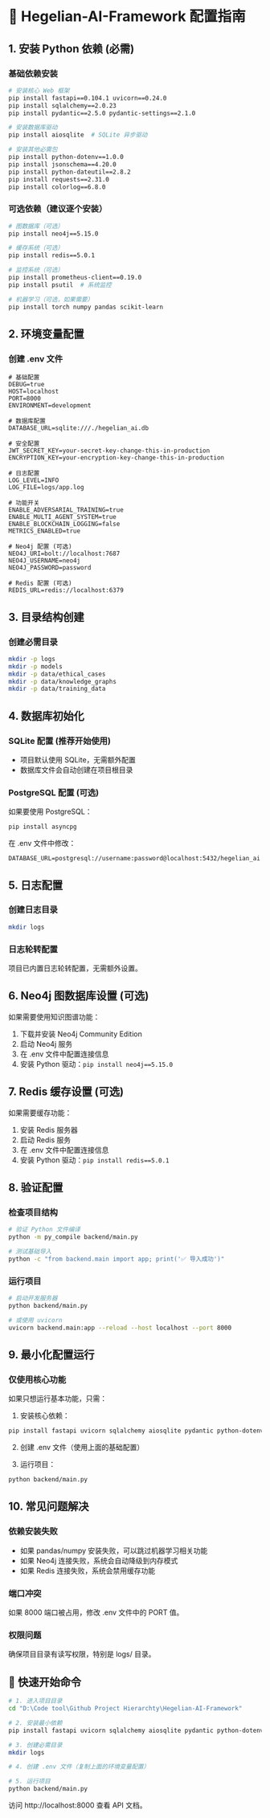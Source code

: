 # 🚀 Hegelian-AI-Framework 配置指南

## 1. 安装 Python 依赖 (必需)

### 基础依赖安装
```bash
# 安装核心 Web 框架
pip install fastapi==0.104.1 uvicorn==0.24.0
pip install sqlalchemy==2.0.23
pip install pydantic==2.5.0 pydantic-settings==2.1.0

# 安装数据库驱动
pip install aiosqlite  # SQLite 异步驱动

# 安装其他必需包
pip install python-dotenv==1.0.0
pip install jsonschema==4.20.0
pip install python-dateutil==2.8.2
pip install requests==2.31.0
pip install colorlog==6.8.0
```

### 可选依赖（建议逐个安装）
```bash
# 图数据库（可选）
pip install neo4j==5.15.0

# 缓存系统（可选）
pip install redis==5.0.1

# 监控系统（可选）
pip install prometheus-client==0.19.0
pip install psutil  # 系统监控

# 机器学习（可选，如果需要）
pip install torch numpy pandas scikit-learn
```

## 2. 环境变量配置

### 创建 .env 文件
```env
# 基础配置
DEBUG=true
HOST=localhost
PORT=8000
ENVIRONMENT=development

# 数据库配置
DATABASE_URL=sqlite:///./hegelian_ai.db

# 安全配置
JWT_SECRET_KEY=your-secret-key-change-this-in-production
ENCRYPTION_KEY=your-encryption-key-change-this-in-production

# 日志配置
LOG_LEVEL=INFO
LOG_FILE=logs/app.log

# 功能开关
ENABLE_ADVERSARIAL_TRAINING=true
ENABLE_MULTI_AGENT_SYSTEM=true
ENABLE_BLOCKCHAIN_LOGGING=false
METRICS_ENABLED=true

# Neo4j 配置 (可选)
NEO4J_URI=bolt://localhost:7687
NEO4J_USERNAME=neo4j
NEO4J_PASSWORD=password

# Redis 配置 (可选)
REDIS_URL=redis://localhost:6379
```

## 3. 目录结构创建

### 创建必需目录
```bash
mkdir -p logs
mkdir -p models
mkdir -p data/ethical_cases
mkdir -p data/knowledge_graphs
mkdir -p data/training_data
```

## 4. 数据库初始化

### SQLite 配置 (推荐开始使用)
- 项目默认使用 SQLite，无需额外配置
- 数据库文件会自动创建在项目根目录

### PostgreSQL 配置 (可选)
如果要使用 PostgreSQL：
```bash
pip install asyncpg
```

在 .env 文件中修改：
```env
DATABASE_URL=postgresql://username:password@localhost:5432/hegelian_ai
```

## 5. 日志配置

### 创建日志目录
```bash
mkdir logs
```

### 日志轮转配置
项目已内置日志轮转配置，无需额外设置。

## 6. Neo4j 图数据库设置 (可选)

如果需要使用知识图谱功能：

1. 下载并安装 Neo4j Community Edition
2. 启动 Neo4j 服务
3. 在 .env 文件中配置连接信息
4. 安装 Python 驱动：`pip install neo4j==5.15.0`

## 7. Redis 缓存设置 (可选)

如果需要缓存功能：

1. 安装 Redis 服务器
2. 启动 Redis 服务
3. 在 .env 文件中配置连接信息
4. 安装 Python 驱动：`pip install redis==5.0.1`

## 8. 验证配置

### 检查项目结构
```bash
# 验证 Python 文件编译
python -m py_compile backend/main.py

# 测试基础导入
python -c "from backend.main import app; print('✅ 导入成功')"
```

### 运行项目
```bash
# 启动开发服务器
python backend/main.py

# 或使用 uvicorn
uvicorn backend.main:app --reload --host localhost --port 8000
```

## 9. 最小化配置运行

### 仅使用核心功能
如果只想运行基本功能，只需：

1. 安装核心依赖：
```bash
pip install fastapi uvicorn sqlalchemy aiosqlite pydantic python-dotenv
```

2. 创建 .env 文件（使用上面的基础配置）

3. 运行项目：
```bash
python backend/main.py
```

## 10. 常见问题解决

### 依赖安装失败
- 如果 pandas/numpy 安装失败，可以跳过机器学习相关功能
- 如果 Neo4j 连接失败，系统会自动降级到内存模式
- 如果 Redis 连接失败，系统会禁用缓存功能

### 端口冲突
如果 8000 端口被占用，修改 .env 文件中的 PORT 值。

### 权限问题
确保项目目录有读写权限，特别是 logs/ 目录。

## 🎯 快速开始命令

```bash
# 1. 进入项目目录
cd "D:\Code tool\Github Project Hierarchty\Hegelian-AI-Framework"

# 2. 安装最小依赖
pip install fastapi uvicorn sqlalchemy aiosqlite pydantic python-dotenv

# 3. 创建必需目录
mkdir logs

# 4. 创建 .env 文件（复制上面的环境变量配置）

# 5. 运行项目
python backend/main.py
```

访问 http://localhost:8000 查看 API 文档。